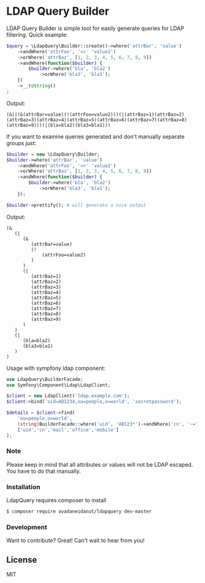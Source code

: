 # LDAP Query Builder

LDAP Query Builder is simple tool for easily generate queries for LDAP filtering. Quick example:

```php
$query = \LdapQuery\Builder::create()->where('attrBar', 'value')
    ->andWhere('attrFoo', '<>' 'value2')
    ->orWhere('attrBaz', [1, 2, 3, 4, 5, 6, 7, 8, 9])
    ->andWhere(function($builder) {
        $builder->where('bla', 'bla2')
            ->orWhere('bla3', 'bla1');
    })
    ->__toString()
;
```

Output:
```
(&(|(&(attrBar=value)(!(attrFoo=value2)))(|(attrBaz=1)(attrBaz=2)(attrBaz=3)(attrBaz=4)(attrBaz=5)(attrBaz=6)(attrBaz=7)(attrBaz=8)(attrBaz=9)))(|(bla=bla2)(bla3=bla1)))
```

If you want to examine queries generated and don't manually separate groups  just:

```php
$builder = new \LdapQuery\Builder;
$builder->where('attrBar', 'value')
    ->andWhere('attrFoo', '<>' 'value2')
    ->orWhere('attrBaz', [1, 2, 3, 4, 5, 6, 7, 8, 9])
    ->andWhere(function($builder) {
        $builder->where('bla', 'bla2')
            ->orWhere('bla3', 'bla1');
    });

$builder->prettify(); # will generate a nice output
```

Output:
```
(&
   (|
      (&
         (attrBar=value)
         (!
             (attrFoo=value2)
         )
      )
      (|
         (attrBaz=1)
         (attrBaz=2)
         (attrBaz=3)
         (attrBaz=4)
         (attrBaz=5)
         (attrBaz=6)
         (attrBaz=7)
         (attrBaz=8)
         (attrBaz=9)
      )
   )
   (|
      (bla=bla2)
      (bla3=bla1)
   )
)
```

Usage with sympfony ldap component:
```php
use LdapQuery\BuilderFacade;
use Symfony\Component\Ldap\LdapClient;

$client = new LdapClient('ldap.example.com');
$client->bind('uid=AB1234,ou=people,o=world', 'secretpassword');

$details = $client->find(
    'ou=people,o=world',
    (string)BuilderFacade::where('uid', 'AB123*')->andWhere('cn', '~=','*Danut*'),
    ['uid','cn','mail','office','mobile']
);
```

### Note

Please keep in mind that all attributes or values will not be LDAP escaped. You have to do that manually.

### Installation

LdapQuery requires composer to install

```sh
$ composer require avadaneidanut/ldapquery dev-master
```

### Development

Want to contribute? Great! Can't wait to hear from you!

License
----

MIT
